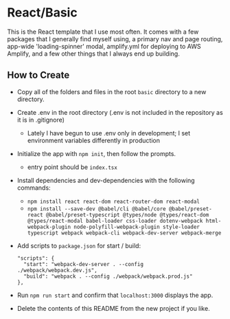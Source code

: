 # React/Basic

This is the React template that I use most often. It comes with a few packages that I generally find myself using, a primary nav and page routing, app-wide 'loading-spinner' modal, amplify.yml for deploying to AWS Amplify, and a few other things that I always end up building.

## How to Create

- Copy all of the folders and files in the root `basic` directory to a new directory.

- Create .env in the root directory (.env is not included in the repository as it is in .gitignore)
  - Lately I have begun to use .env only in development; I set environment variables differently in production

- Initialize the app with `npm init`, then follow the prompts.
  - entry point should be `index.tsx`

- Install dependencies and dev-dependencies with the following commands:
  - `npm install react react-dom react-router-dom react-modal`
  - `npm install --save-dev @babel/cli @babel/core @babel/preset-react @babel/preset-typescript @types/node @types/react-dom @types/react-modal babel-loader css-loader dotenv-webpack html-webpack-plugin node-polyfill-webpack-plugin style-loader typescript webpack webpack-cli webpack-dev-server webpack-merge`

- Add scripts to `package.json` for start / build:
  ```
  "scripts": {
    "start": "webpack-dev-server . --config ./webpack/webpack.dev.js",
    "build": "webpack . --config ./webpack/webpack.prod.js"
  },
  ```

- Run `npm run start` and confirm that `localhost:3000` displays the app.

- Delete the contents of this README from the new project if you like.